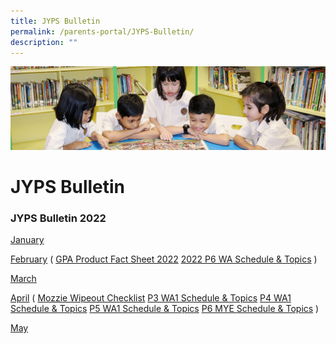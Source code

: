 ```yaml
---
title: JYPS Bulletin
permalink: /parents-portal/JYPS-Bulletin/
description: ""
---
```

![](/images/banner.gif)

JYPS Bulletin
=============

### **JYPS Bulletin 2022**

[January](/files/January%20Bulletin_2022_FINAL.pdf)

[February](/files/February%20Bulletin_2022_FINAL.pdf) ( [GPA Product Fact Sheet 2022](/files/GPA%20Product%20Fact%20Sheet%202022.pdf) [2022 P6 WA Schedule & Topics](/files/2022%20P6%20WA%20Schedule%20%20Topics.pdf) )

[March](/files/March_Bulletin_2022.pdf)

[April](/files/April_Bulletin_2022%20For%20Circulation.pdf) ( [Mozzie Wipeout Checklist](/files/Mozzie%20Wipeout%20Checklist.pdf) [P3 WA1 Schedule & Topics](/files/P3%20WA1%20Topics%20%20Schedule.pdf) [P4 WA1 Schedule & Topics](/files/P4%20WA1%20Topics%20%20Schedule.pdf) [P5 WA1 Schedule & Topics](/files/P5%20WA1%20Topics%20%20Schedule.pdf) [P6 MYE Schedule & Topics](/files/P6%20MYE%20Topics%20%20Schedule.pdf) )

[May](/files/May_Bulletin_2022.pdf)